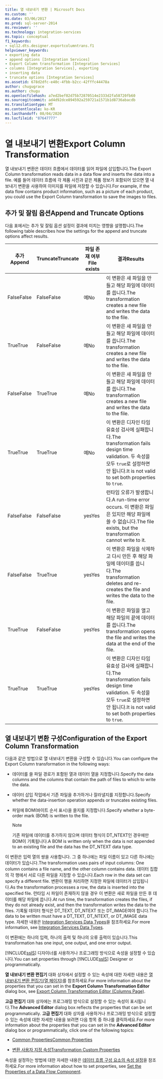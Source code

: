 ```yaml
---
title: 열 내보내기 변환 | Microsoft Docs
ms.custom: ''
ms.date: 03/06/2017
ms.prod: sql-server-2014
ms.reviewer: ''
ms.technology: integration-services
ms.topic: conceptual
f1_keywords:
- sql12.dts.designer.exportcolumntrans.f1
helpviewer_keywords:
- exporting data
- append options [Integration Services]
- Export Column transformation [Integration Services]
- columns [Integration Services], exporting
- inserting data
- truncate options [Integration Services]
ms.assetid: 678d2dfc-e40c-4fbb-b2cc-42fffc44478a
author: chugugrace
ms.author: chugu
ms.openlocfilehash: a7ed2bef02d75b72870514e2333d2fa58720fb60
ms.sourcegitcommit: ad4d92dce894592a259721a1571b1d8736abacdb
ms.translationtype: MT
ms.contentlocale: ko-KR
ms.lasthandoff: 08/04/2020
ms.locfileid: "87647777"
---
```

# <a name="export-column-transformation"></a><span data-ttu-id="9e921-102">열 내보내기 변환</span><span class="sxs-lookup"><span data-stu-id="9e921-102">Export Column Transformation</span></span>
  <span data-ttu-id="9e921-103">열 내보내기 변환은 데이터 흐름에서 데이터를 읽어 파일에 삽입합니다.</span><span class="sxs-lookup"><span data-stu-id="9e921-103">The Export Column transformation reads data in a data flow and inserts the data into a file.</span></span> <span data-ttu-id="9e921-104">예를 들어 데이터 흐름에 각 제품 사진과 같은 제품 정보가 포함되어 있으면 열 내보내기 변환을 사용하여 이미지를 파일에 저장할 수 있습니다.</span><span class="sxs-lookup"><span data-stu-id="9e921-104">For example, if the data flow contains product information, such as a picture of each product, you could use the Export Column transformation to save the images to files.</span></span>  
  
## <a name="append-and-truncate-options"></a><span data-ttu-id="9e921-105">추가 및 잘림 옵션</span><span class="sxs-lookup"><span data-stu-id="9e921-105">Append and Truncate Options</span></span>  
 <span data-ttu-id="9e921-106">다음 표에서는 추가 및 잘림 옵션 설정이 결과에 미치는 영향을 설명합니다.</span><span class="sxs-lookup"><span data-stu-id="9e921-106">The following table describes how the settings for the append and truncate options affect results.</span></span>  
  
|<span data-ttu-id="9e921-107">추가</span><span class="sxs-lookup"><span data-stu-id="9e921-107">Append</span></span>|<span data-ttu-id="9e921-108">Truncate</span><span class="sxs-lookup"><span data-stu-id="9e921-108">Truncate</span></span>|<span data-ttu-id="9e921-109">파일 존재 여부</span><span class="sxs-lookup"><span data-stu-id="9e921-109">File exists</span></span>|<span data-ttu-id="9e921-110">결과</span><span class="sxs-lookup"><span data-stu-id="9e921-110">Results</span></span>|  
|------------|--------------|-----------------|-------------|  
|<span data-ttu-id="9e921-111">False</span><span class="sxs-lookup"><span data-stu-id="9e921-111">False</span></span>|<span data-ttu-id="9e921-112">False</span><span class="sxs-lookup"><span data-stu-id="9e921-112">False</span></span>|<span data-ttu-id="9e921-113">예</span><span class="sxs-lookup"><span data-stu-id="9e921-113">No</span></span>|<span data-ttu-id="9e921-114">이 변환은 새 파일을 만들고 해당 파일에 데이터를 씁니다.</span><span class="sxs-lookup"><span data-stu-id="9e921-114">The transformation creates a new file and writes the data to the file.</span></span>|  
|<span data-ttu-id="9e921-115">True</span><span class="sxs-lookup"><span data-stu-id="9e921-115">True</span></span>|<span data-ttu-id="9e921-116">False</span><span class="sxs-lookup"><span data-stu-id="9e921-116">False</span></span>|<span data-ttu-id="9e921-117">예</span><span class="sxs-lookup"><span data-stu-id="9e921-117">No</span></span>|<span data-ttu-id="9e921-118">이 변환은 새 파일을 만들고 해당 파일에 데이터를 씁니다.</span><span class="sxs-lookup"><span data-stu-id="9e921-118">The transformation creates a new file and writes the data to the file.</span></span>|  
|<span data-ttu-id="9e921-119">False</span><span class="sxs-lookup"><span data-stu-id="9e921-119">False</span></span>|<span data-ttu-id="9e921-120">True</span><span class="sxs-lookup"><span data-stu-id="9e921-120">True</span></span>|<span data-ttu-id="9e921-121">예</span><span class="sxs-lookup"><span data-stu-id="9e921-121">No</span></span>|<span data-ttu-id="9e921-122">이 변환은 새 파일을 만들고 해당 파일에 데이터를 씁니다.</span><span class="sxs-lookup"><span data-stu-id="9e921-122">The transformation creates a new file and writes the data to the file.</span></span>|  
|<span data-ttu-id="9e921-123">True</span><span class="sxs-lookup"><span data-stu-id="9e921-123">True</span></span>|<span data-ttu-id="9e921-124">True</span><span class="sxs-lookup"><span data-stu-id="9e921-124">True</span></span>|<span data-ttu-id="9e921-125">예</span><span class="sxs-lookup"><span data-stu-id="9e921-125">No</span></span>|<span data-ttu-id="9e921-126">이 변환은 디자인 타임 유효성 검사에 실패합니다.</span><span class="sxs-lookup"><span data-stu-id="9e921-126">The transformation fails design time validation.</span></span> <span data-ttu-id="9e921-127">두 속성을 모두 `true`로 설정하면 안 됩니다.</span><span class="sxs-lookup"><span data-stu-id="9e921-127">It is not valid to set both properties to `true`.</span></span>|  
|<span data-ttu-id="9e921-128">False</span><span class="sxs-lookup"><span data-stu-id="9e921-128">False</span></span>|<span data-ttu-id="9e921-129">False</span><span class="sxs-lookup"><span data-stu-id="9e921-129">False</span></span>|<span data-ttu-id="9e921-130">yes</span><span class="sxs-lookup"><span data-stu-id="9e921-130">Yes</span></span>|<span data-ttu-id="9e921-131">런타임 오류가 발생합니다.</span><span class="sxs-lookup"><span data-stu-id="9e921-131">A run-time error occurs.</span></span> <span data-ttu-id="9e921-132">이 변환은 파일은 있지만 해당 파일에 쓸 수 없습니다.</span><span class="sxs-lookup"><span data-stu-id="9e921-132">The file exists, but the transformation cannot write to it.</span></span>|  
|<span data-ttu-id="9e921-133">False</span><span class="sxs-lookup"><span data-stu-id="9e921-133">False</span></span>|<span data-ttu-id="9e921-134">True</span><span class="sxs-lookup"><span data-stu-id="9e921-134">True</span></span>|<span data-ttu-id="9e921-135">yes</span><span class="sxs-lookup"><span data-stu-id="9e921-135">Yes</span></span>|<span data-ttu-id="9e921-136">이 변환은 파일을 삭제하고 다시 만든 후 해당 파일에 데이터를 씁니다.</span><span class="sxs-lookup"><span data-stu-id="9e921-136">The transformation deletes and re-creates the file and writes the data to the file.</span></span>|  
|<span data-ttu-id="9e921-137">True</span><span class="sxs-lookup"><span data-stu-id="9e921-137">True</span></span>|<span data-ttu-id="9e921-138">False</span><span class="sxs-lookup"><span data-stu-id="9e921-138">False</span></span>|<span data-ttu-id="9e921-139">yes</span><span class="sxs-lookup"><span data-stu-id="9e921-139">Yes</span></span>|<span data-ttu-id="9e921-140">이 변환은 파일을 열고 해당 파일의 끝에 데이터를 씁니다.</span><span class="sxs-lookup"><span data-stu-id="9e921-140">The transformation opens the file and writes the data at the end of the file.</span></span>|  
|<span data-ttu-id="9e921-141">True</span><span class="sxs-lookup"><span data-stu-id="9e921-141">True</span></span>|<span data-ttu-id="9e921-142">True</span><span class="sxs-lookup"><span data-stu-id="9e921-142">True</span></span>|<span data-ttu-id="9e921-143">yes</span><span class="sxs-lookup"><span data-stu-id="9e921-143">Yes</span></span>|<span data-ttu-id="9e921-144">이 변환은 디자인 타임 유효성 검사에 실패합니다.</span><span class="sxs-lookup"><span data-stu-id="9e921-144">The transformation fails design time validation.</span></span> <span data-ttu-id="9e921-145">두 속성을 모두 `true`로 설정하면 안 됩니다.</span><span class="sxs-lookup"><span data-stu-id="9e921-145">It is not valid to set both properties to `true`.</span></span>|  
  
## <a name="configuration-of-the-export-column-transformation"></a><span data-ttu-id="9e921-146">열 내보내기 변환 구성</span><span class="sxs-lookup"><span data-stu-id="9e921-146">Configuration of the Export Column Transformation</span></span>  
 <span data-ttu-id="9e921-147">다음과 같은 방법으로 열 내보내기 변환을 구성할 수 있습니다.</span><span class="sxs-lookup"><span data-stu-id="9e921-147">You can configure the Export Column transformation in the following ways:</span></span>  
  
-   <span data-ttu-id="9e921-148">데이터를 쓸 파일 경로가 포함된 열과 데이터 열을 지정합니다.</span><span class="sxs-lookup"><span data-stu-id="9e921-148">Specify the data columns and the columns that contain the path of files to which to write the data.</span></span>  
  
-   <span data-ttu-id="9e921-149">데이터 삽입 작업에서 기존 파일을 추가하거나 잘라낼지를 지정합니다.</span><span class="sxs-lookup"><span data-stu-id="9e921-149">Specify whether the data-insertion operation appends or truncates existing files.</span></span>  
  
-   <span data-ttu-id="9e921-150">파일에 BOM(바이트 순서 표시)을 쓸지를 지정합니다.</span><span class="sxs-lookup"><span data-stu-id="9e921-150">Specify whether a byte-order mark (BOM) is written to the file.</span></span>  
  
    > [!NOTE]  
    >  <span data-ttu-id="9e921-151">기존 파일에 데이터를 추가하지 않으며 데이터 형식이 DT_NTEXT인 경우에만 BOM이 기록됩니다.</span><span class="sxs-lookup"><span data-stu-id="9e921-151">A BOM is written only when the data is not appended to an existing file and the data has the DT_NTEXT data type.</span></span>  
  
 <span data-ttu-id="9e921-152">이 변환은 입력 열의 쌍을 사용합니다. 그 중 하나에는 파일 이름이 있고 다른 하나에는 데이터가 있습니다.</span><span class="sxs-lookup"><span data-stu-id="9e921-152">The transformation uses pairs of input columns: One column contains a file name, and the other column contains data.</span></span> <span data-ttu-id="9e921-153">데이터 집합의 각 행에서 서로 다른 파일을 지정할 수 있습니다.</span><span class="sxs-lookup"><span data-stu-id="9e921-153">Each row in the data set can specify a different file.</span></span> <span data-ttu-id="9e921-154">변환이 행을 처리하면 지정한 파일에 데이터가 삽입됩니다.</span><span class="sxs-lookup"><span data-stu-id="9e921-154">As the transformation processes a row, the data is inserted into the specified file.</span></span> <span data-ttu-id="9e921-155">런타임 시 파일이 존재하지 않을 경우 이 변환은 새로 파일을 만든 후 데이터를 해당 파일에 씁니다.</span><span class="sxs-lookup"><span data-stu-id="9e921-155">At run time, the transformation creates the files, if they do not already exist, and then the transformation writes the data to the files.</span></span> <span data-ttu-id="9e921-156">기록될 데이터 형식은 DT_TEXT, DT_NTEXT 또는 DT_IMAGE여야 합니다.</span><span class="sxs-lookup"><span data-stu-id="9e921-156">The data to be written must have a DT_TEXT, DT_NTEXT, or DT_IMAGE data type.</span></span> <span data-ttu-id="9e921-157">자세한 내용은 [Integration Services Data Types](../integration-services-data-types.md)을 참조하세요.</span><span class="sxs-lookup"><span data-stu-id="9e921-157">For more information, see [Integration Services Data Types](../integration-services-data-types.md).</span></span>  
  
 <span data-ttu-id="9e921-158">이 변환에는 하나의 입력, 하나의 출력 및 하나의 오류 출력이 있습니다.</span><span class="sxs-lookup"><span data-stu-id="9e921-158">This transformation has one input, one output, and one error output.</span></span>  
  
 <span data-ttu-id="9e921-159">[!INCLUDE[ssIS](../../../includes/ssis-md.md)] 디자이너를 사용하거나 프로그래밍 방식으로 속성을 설정할 수 있습니다.</span><span class="sxs-lookup"><span data-stu-id="9e921-159">You can set properties through [!INCLUDE[ssIS](../../../includes/ssis-md.md)] Designer or programmatically.</span></span>  
  
 <span data-ttu-id="9e921-160">**열 내보내기 변환 편집기** 대화 상자에서 설정할 수 있는 속성에 대한 자세한 내용은 [열 내보내기 변환 편집기&#40;열 페이지&#41;](../../export-column-transformation-editor-columns-page.md)를 참조하세요.</span><span class="sxs-lookup"><span data-stu-id="9e921-160">For more information about the properties that you can set in the **Export Column Transformation Editor** dialog box, see [Export Column Transformation Editor &#40;Columns Page&#41;](../../export-column-transformation-editor-columns-page.md).</span></span>  
  
 <span data-ttu-id="9e921-161">**고급 편집기** 대화 상자에는 프로그래밍 방식으로 설정할 수 있는 속성이 표시됩니다.</span><span class="sxs-lookup"><span data-stu-id="9e921-161">The **Advanced Editor** dialog box reflects the properties that can be set programmatically.</span></span> <span data-ttu-id="9e921-162">**고급 편집기** 대화 상자를 사용하거나 프로그래밍 방식으로 설정할 수 있는 속성에 대한 자세한 내용을 보려면 다음 항목 중 하나를 클릭하세요.</span><span class="sxs-lookup"><span data-stu-id="9e921-162">For more information about the properties that you can set in the **Advanced Editor** dialog box or programmatically, click one of the following topics:</span></span>  
  
-   [<span data-ttu-id="9e921-163">Common Properties</span><span class="sxs-lookup"><span data-stu-id="9e921-163">Common Properties</span></span>](../../common-properties.md)  
  
-   [<span data-ttu-id="9e921-164">변환 사용자 지정 속성</span><span class="sxs-lookup"><span data-stu-id="9e921-164">Transformation Custom Properties</span></span>](transformation-custom-properties.md)  
  
 <span data-ttu-id="9e921-165">속성을 설정하는 방법에 대한 자세한 내용은 [데이터 흐름 구성 요소의 속성 설정](../set-the-properties-of-a-data-flow-component.md)을 참조하세요.</span><span class="sxs-lookup"><span data-stu-id="9e921-165">For more information about how to set properties, see [Set the Properties of a Data Flow Component](../set-the-properties-of-a-data-flow-component.md).</span></span>  
  
  
